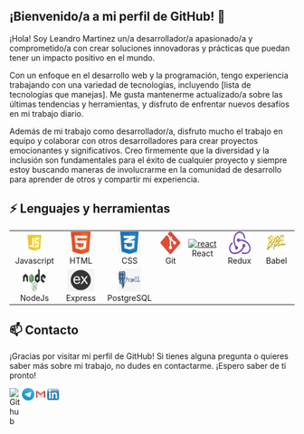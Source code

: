 ## ¡Bienvenido/a a mi perfil de GitHub! 👋

¡Hola! Soy Leandro Martinez un/a desarrollador/a apasionado/a y comprometido/a con crear soluciones innovadoras y prácticas que puedan tener un impacto positivo en el mundo.

Con un enfoque en el desarrollo web y la programación, tengo experiencia trabajando con una variedad de tecnologías, incluyendo [lista de tecnologías que manejas]. Me gusta mantenerme actualizado/a sobre las últimas tendencias y herramientas, y disfruto de enfrentar nuevos desafíos en mi trabajo diario.

Además de mi trabajo como desarrollador/a, disfruto mucho el trabajo en equipo y colaborar con otros desarrolladores para crear proyectos emocionantes y significativos. Creo firmemente que la diversidad y la inclusión son fundamentales para el éxito de cualquier proyecto y siempre estoy buscando maneras de involucrarme en la comunidad de desarrollo para aprender de otros y compartir mi experiencia.

<!--
## Proyectos

En mi perfil de GitHub, encontrarás una variedad de proyectos en los que he trabajado, desde pequeños experimentos hasta proyectos más grandes y completos. Aquí hay algunos ejemplos:

- [Proyecto 1](link al proyecto 1): breve descripción del proyecto
- [Proyecto 2](link al proyecto 2): breve descripción del proyecto
- [Proyecto 3](link al proyecto 3): breve descripción del proyecto

Estoy siempre buscando oportunidades para mejorar mis habilidades y aprender cosas nuevas, por lo que me encantaría recibir comentarios y sugerencias sobre cualquier proyecto que encuentres en mi perfil.
-->

<h2 align="left">⚡ Lenguajes y herramientas</h2>
<table>
  <tr>
    <td align="center" width="96"> 
    <a href="https://developer.mozilla.org/en-US/docs/Web/JavaScript" target="_blank"> <img src="./Img/logo-javascript-2.png" alt="javascript" width="40" height="40"/> </a>
    <br>Javascript
    </td>
    <td align="center" width="96"> 
<a href="https://www.w3.org/html/" target="_blank"> <img src="./Img/R.png" alt="html5" width="40" height="40"/> </a>
<br>HTML
    </td>
    <td align="center" width="96"> 
<a href="https://www.w3schools.com/css/" target="_blank"> <img src="./Img/OIP.jpg" alt="css3" width="40" height="40"/> </a> 
<br>CSS
    </td>
    <td align="center" width="96">  
<a href="https://git-scm.com/" target="_blank"> <img src="./Img/R (1).png" alt="git" width="40" height="40"/> </a>
<br>Git
    </td>
    <td align="center" width="96"> 
<a href="https://reactjs.org/" target="_blank"> <img src="https://seeklogo.com/images/R/react-logo-7B3CE81517-seeklogo.com.png" alt="react" width="40" height="40"/> </a> 
<br>React
    </td>
    <td align="center" width="96"> 
<a href="https://reactnative.dev/" target="_blank"> <img src="./Img/R (2).png" alt="reactnative" width="40" height="40"/> </a>
<br>Redux
    </td>
    <td align="center" width="96"> 
<a href="https://babeljs.io/" target="_blank"> <img src="./Img/R (3).png" alt="babel" width="40" height="40"/> </a>
<br>Babel
    </td>
  </tr>
  <tr>
    <td align="center" width="96">  <a href="https://linuxmint.com/" target="_blank"> <img src="./Img/R (4).png" alt="Linux" width="40" height="40"/> </a>
<br>NodeJs
    </td>
    <td align="center" width="96"> 
<a href="https://expressjs.com" target="_blank"> <img src="./Img/express.jpg" alt="express" height="40"/> </a>
<br>Express
    </td>
    <td align="center" width="96">  
<a href="https://www.postgresql.org" target="_blank"> <img src="./Img/SQL.jpg" alt="postgresql" width="40" height="40"/> </a>
<br>PostgreSQL
</table>

## 📫 Contacto

¡Gracias por visitar mi perfil de GitHub! Si tienes alguna pregunta o quieres saber más sobre mi trabajo, no dudes en contactarme. ¡Espero saber de ti pronto!

<a href="https://github.com/Lean0mar/">
  <img align="left" alt="Github" width="22px" src="https://cdn.jsdelivr.net/npm/simple-icons@v3/icons/github.svg" />
</a>
<a href="https://t.me/julyanpatricio">
  <img align="left" alt="Telegram" width="22px" src="./Img/Telegram.jpg" />
</a>
<a href="mailto:lm.martinez.leandro@gmail.com">
  <img align="left" alt="Gmail" width="22px" src= "./Img/Gmail.jpg" />
</a>
<a href="https://www.linkedin.com/in/lean0mar">
  <img align="left" alt="LinkedIn" width="22px" src="./Img/LinkedIn.jpg" />
</a>
<br>
<br>
<br>
